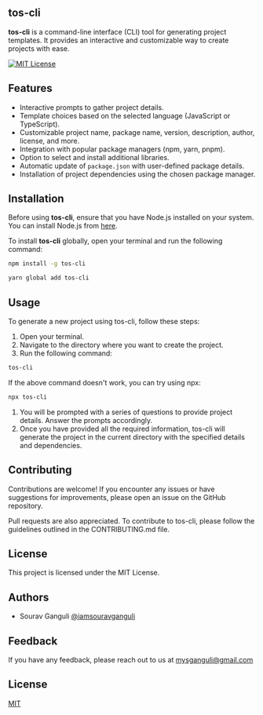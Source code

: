 ## tos-cli

**tos-cli** is a command-line interface (CLI) tool for generating project templates. It provides an interactive and customizable way to create projects with ease.

[![MIT License](https://img.shields.io/badge/License-MIT-green.svg)](https://choosealicense.com/licenses/mit/)


## Features

- Interactive prompts to gather project details.
- Template choices based on the selected language (JavaScript or TypeScript).
- Customizable project name, package name, version, description, author, license, and more.
- Integration with popular package managers (npm, yarn, pnpm).
- Option to select and install additional libraries.
- Automatic update of `package.json` with user-defined package details.
- Installation of project dependencies using the chosen package manager.

## Installation

Before using **tos-cli**, ensure that you have Node.js installed on your system. You can install Node.js from [here](https://nodejs.org).

To install **tos-cli** globally, open your terminal and run the following command:

```bash
npm install -g tos-cli
```
```bash
yarn global add tos-cli
```

## Usage
To generate a new project using tos-cli, follow these steps:

1. Open your terminal.
2. Navigate to the directory where you want to create the project.
3. Run the following command:
```bash
tos-cli
```
If the above command doesn't work, you can try using npx:

```bash
npx tos-cli
```
1. You will be prompted with a series of questions to provide project details. Answer the prompts accordingly.
2. Once you have provided all the required information, tos-cli will generate the project in the current directory with the specified details and dependencies.
## Contributing
Contributions are welcome! If you encounter any issues or have suggestions for improvements, please open an issue on the GitHub repository.

Pull requests are also appreciated. To contribute to tos-cli, please follow the guidelines outlined in the CONTRIBUTING.md file.


## License
This project is licensed under the MIT License.


## Authors
- Sourav Ganguli
[@iamsouravganguli](https://www.github.com/iamsouravganguli)


## Feedback
If you have any feedback, please reach out to us at mysganguli@gmail.com

## License

[MIT](https://choosealicense.com/licenses/mit/)